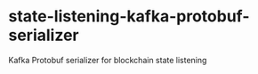 # state-listening-kafka-protobuf-serializer
Kafka Protobuf serializer for blockchain state listening
